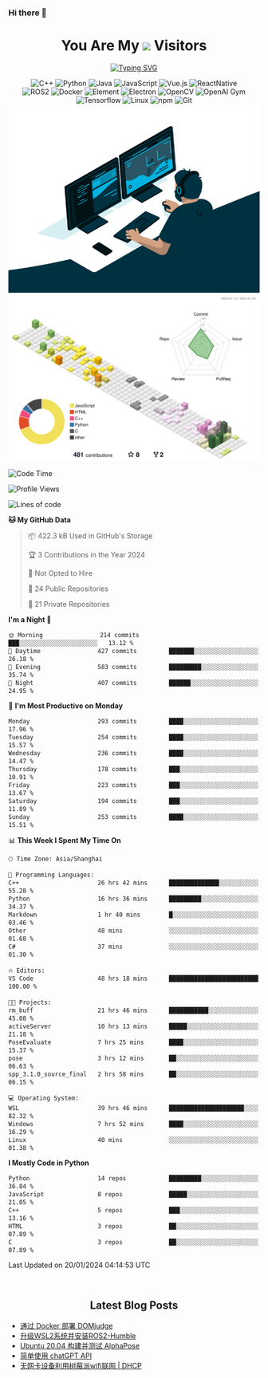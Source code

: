 ### Hi there 👋

<div align="center">
  <h1>
    You Are My <img src="https://profile-counter.glitch.me/fateryu/count.svg"> Visitors
  </h1>
  <!--<img align="center" src="https://github-readme-stats-git-masterrstaa-rickstaa.vercel.app/api?username=FaterYU&show_icons=true&count_private=true"/>-->

  <a href="https://git.io/typing-svg"><img src="https://readme-typing-svg.demolab.com?font=Fira+Code&pause=500&center=true&vCenter=true&random=false&width=435&lines=Talk+is+cheap.+Show+me+the+code." alt="Typing SVG" /></a>

  <img src="https://img.shields.io/badge/C++-512BD4?style=flat-square&logo=cplusplus&logoColor=ffffff" alt="C++">
  <img src="https://img.shields.io/badge/-Python-37A6AB?style=flat-square&logo=python&logoColor=ffffff" alt="Python">
  <img src="https://img.shields.io/badge/-Java-007396?style=flat-square&logo=java&logoColor=ffffff" alt="Java">
  <img src="https://img.shields.io/badge/JavaScript-F7DF1E?style=flat-square&logo=JavaScript&logoColor=ffffff" alt="JavaScript">
  <img src="https://img.shields.io/badge/-Vue.js-4FC08D?style=flat-square&logo=Vue.js&logoColor=ffffff" alt="Vue.js">
  <img src="https://img.shields.io/badge/ReactNative-813144?style=flat-square&logo=react&logoColor=ffffff" alt="ReactNative">
  </br>
  <img src="https://img.shields.io/badge/-ROS2-8DD6F9?style=flat-square&logo=ros&logoColor=ffffff" alt="ROS2">
  <img src="https://img.shields.io/badge/Docker-2496ED?style=flat-square&logo=docker&logoColor=ffffff" alt="Docker">
  <img src="https://img.shields.io/badge/-Element-02845A?style=flat-square&logo=electron&logoColor=ffffff" alt="Element">
  <img src="https://img.shields.io/badge/-Electron-002D71?style=flat-square&logo=element&logoColor=ffffff" alt="Electron">
  <img src="https://img.shields.io/badge/-OpenCV-361522?style=flat-square&logo=opencv&logoColor=ffffff" alt="OpenCV">
  <img src="https://img.shields.io/badge/-OpenAIGym-91302E?style=flat-square&logo=openaigym&logoColor=ffffff" alt="OpenAI Gym">
  </br>
  <img src="https://img.shields.io/badge/-Tensorflow-204366?style=flat-square&logo=tensorflow&logoColor=ffffff" alt="Tensorflow">
  <img src="https://img.shields.io/badge/-Linux-333333?style=flat-square&logo=linux&logoColor=white" alt="Linux">
  <img src="https://img.shields.io/badge/-NPM-CB3837?style=flat-square&logo=npm&logoColor=white" alt="npm">
  <img src="https://img.shields.io/badge/-Git-f05032?style=flat-square&logo=git&logoColor=white" alt="Git">
  </br>
  <img alt="GIF" src="./code.gif?raw=true" />
  </br>
  <!--<img src="https://github-readme-stats.vercel.app/api/top-langs/?username=fateryu&hide=HTML&langs_count=5">-->
  <img src="./profile-3d-contrib/profile-south-season-animate.svg">
  </br>
</div>

<!--START_SECTION:waka-->
![Code Time](http://img.shields.io/badge/Code%20Time-55%20hrs%2041%20mins-blue)

![Profile Views](http://img.shields.io/badge/Profile%20Views-29-blue)

![Lines of code](https://img.shields.io/badge/From%20Hello%20World%20I%27ve%20Written-13.9%20million%20lines%20of%20code-blue)

**🐱 My GitHub Data** 

> 📦 422.3 kB Used in GitHub's Storage 
 > 
> 🏆 3 Contributions in the Year 2024
 > 
> 🚫 Not Opted to Hire
 > 
> 📜 24 Public Repositories 
 > 
> 🔑 21 Private Repositories 
 > 
**I'm a Night 🦉** 

```text
🌞 Morning                214 commits         ███░░░░░░░░░░░░░░░░░░░░░░   13.12 % 
🌆 Daytime                427 commits         ███████░░░░░░░░░░░░░░░░░░   26.18 % 
🌃 Evening                583 commits         █████████░░░░░░░░░░░░░░░░   35.74 % 
🌙 Night                  407 commits         ██████░░░░░░░░░░░░░░░░░░░   24.95 % 
```
📅 **I'm Most Productive on Monday** 

```text
Monday                   293 commits         ████░░░░░░░░░░░░░░░░░░░░░   17.96 % 
Tuesday                  254 commits         ████░░░░░░░░░░░░░░░░░░░░░   15.57 % 
Wednesday                236 commits         ████░░░░░░░░░░░░░░░░░░░░░   14.47 % 
Thursday                 178 commits         ███░░░░░░░░░░░░░░░░░░░░░░   10.91 % 
Friday                   223 commits         ███░░░░░░░░░░░░░░░░░░░░░░   13.67 % 
Saturday                 194 commits         ███░░░░░░░░░░░░░░░░░░░░░░   11.89 % 
Sunday                   253 commits         ████░░░░░░░░░░░░░░░░░░░░░   15.51 % 
```


📊 **This Week I Spent My Time On** 

```text
🕑︎ Time Zone: Asia/Shanghai

💬 Programming Languages: 
C++                      26 hrs 42 mins      ██████████████░░░░░░░░░░░   55.28 % 
Python                   16 hrs 36 mins      █████████░░░░░░░░░░░░░░░░   34.37 % 
Markdown                 1 hr 40 mins        █░░░░░░░░░░░░░░░░░░░░░░░░   03.46 % 
Other                    48 mins             ░░░░░░░░░░░░░░░░░░░░░░░░░   01.68 % 
C#                       37 mins             ░░░░░░░░░░░░░░░░░░░░░░░░░   01.30 % 

🔥 Editors: 
VS Code                  48 hrs 18 mins      █████████████████████████   100.00 % 

🐱‍💻 Projects: 
rm_buff                  21 hrs 46 mins      ███████████░░░░░░░░░░░░░░   45.08 % 
activeServer             10 hrs 13 mins      █████░░░░░░░░░░░░░░░░░░░░   21.18 % 
PoseEvaluate             7 hrs 25 mins       ████░░░░░░░░░░░░░░░░░░░░░   15.37 % 
pose                     3 hrs 12 mins       ██░░░░░░░░░░░░░░░░░░░░░░░   06.63 % 
spp_3.1.0_source_final   2 hrs 58 mins       ██░░░░░░░░░░░░░░░░░░░░░░░   06.15 % 

💻 Operating System: 
WSL                      39 hrs 46 mins      █████████████████████░░░░   82.32 % 
Windows                  7 hrs 52 mins       ████░░░░░░░░░░░░░░░░░░░░░   16.29 % 
Linux                    40 mins             ░░░░░░░░░░░░░░░░░░░░░░░░░   01.38 % 
```

**I Mostly Code in Python** 

```text
Python                   14 repos            █████████░░░░░░░░░░░░░░░░   36.84 % 
JavaScript               8 repos             █████░░░░░░░░░░░░░░░░░░░░   21.05 % 
C++                      5 repos             ███░░░░░░░░░░░░░░░░░░░░░░   13.16 % 
HTML                     3 repos             ██░░░░░░░░░░░░░░░░░░░░░░░   07.89 % 
C                        3 repos             ██░░░░░░░░░░░░░░░░░░░░░░░   07.89 % 
```




 Last Updated on 20/01/2024 04:14:53 UTC
<!--END_SECTION:waka-->

<div align="center">
  </br>
  <h2>
    Latest Blog Posts
  </h2>
</div>

<!-- BLOGPOSTS:START -->
- [通过 Docker 部署 DOMjudge](https://fater.top/record/domjudge-docker-config/)
- [升级WSL2系统并安装ROS2-Humble](https://fater.top/record/upgrade-wsl-system-install-ros2-humble/)
- [Ubuntu 20.04 构建并测试 AlphaPose](https://fater.top/usage/build-test-alphapose/)
- [简单使用 chatGPT API](https://fater.top/usage/use-chatgpt-api/)
- [无网卡设备利用树莓派wifi联网 | DHCP](https://fater.top/record/raspi-relay-wifi/)
<!-- BLOGPOSTS:END -->
